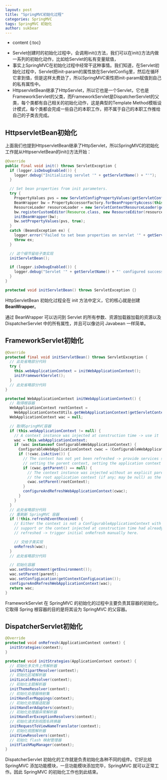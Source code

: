 ```yaml
---
layout: post
title: "SpringMVC初始化过程"
categories: SpringMVC
tags: SpringMVC 初始化
author: sukbear
---
```


* content
{:toc}

- Servlet创建时的初始化过程中，会调用init()方法，我们可以在init()方法内做一系列的初始化动作，比如给Servlet的私有变量赋值，
- 事实上SpringMVC在初始化过程中经常干这种事情。我们知道，在Servlet初始化过程中，Servlet把init-param的属性放在ServletConfig里，然后在循环它拿到值，但是这样太费劲了，所以SpringMVC索性把init-param赋值到自己的私有属性中。
- HttpservletBean继承了HttpServlet，所以它也是一个Servlet，它也是FrameworkServlet的父类，而FrameworkServlet是DispatcherServlet的父类，每个类都有自己相关的初始化动作，这是典型的Template Method模板设计模式，每个类都会完成一些自己的本职工作，把不属于自己的本职工作推给自己的子类去完成。





## HttpservletBean初始化

上面我们也提到HttpservletBean继承了HttpServlet，所以SpringMVC的初始化工作就从HttpservletBean的init()方法开始：

```java
@Override
public final void init() throws ServletException {
  if (logger.isDebugEnabled()) {
    logger.debug("Initializing servlet '" + getServletName() + "'");
  }

  // Set bean properties from init parameters.
  try {
    PropertyValues pvs = new ServletConfigPropertyValues(getServletConfig(), this.requiredProperties);
    BeanWrapper bw = PropertyAccessorFactory.forBeanPropertyAccess(this);
    ResourceLoader resourceLoader = new ServletContextResourceLoader(getServletContext());
    bw.registerCustomEditor(Resource.class, new ResourceEditor(resourceLoader, getEnvironment()));
    initBeanWrapper(bw);
    bw.setPropertyValues(pvs, true);
  }
  catch (BeansException ex) {
    logger.error("Failed to set bean properties on servlet '" + getServletName() + "'", ex);
    throw ex;
  }

  // 这个细节留给子类实现
  initServletBean();

  if (logger.isDebugEnabled()) {
    logger.debug("Servlet '" + getServletName() + "' configured successfully");
  }
}
```

```java
protected void initServletBean() throws ServletException {}
```

HttpServletBean 初始化过程全在 init 方法中定义，它的核心就是创建 **BeanWrapper**。

通过 BeanWrapper 可以访问到 Servlet 的所有参数、资源加载器加载的资源以及 DispatcherServlet 中的所有属性，并且可以像访问 Javabean 一样简单。

## FrameworkServlet初始化

```java
@Override
protected final void initServletBean() throws ServletException {
  // 此处省略部分代码
  try {
    this.webApplicationContext = initWebApplicationContext();
    initFrameworkServlet();
  }
  // 此处省略部分代码
}
```

```java
protected WebApplicationContext initWebApplicationContext() {
  // 取得根容器
  WebApplicationContext rootContext =
    WebApplicationContextUtils.getWebApplicationContext(getServletContext());
  WebApplicationContext wac = null;

  // 取得SpringMVC容器
  if (this.webApplicationContext != null) {
    // A context instance was injected at construction time -> use it
    wac = this.webApplicationContext;
    if (wac instanceof ConfigurableWebApplicationContext) {
      ConfigurableWebApplicationContext cwac = (ConfigurableWebApplicationContext) wac;
      if (!cwac.isActive()) {
        // The context has not yet been refreshed -> provide services such as
        // setting the parent context, setting the application context id, etc
        if (cwac.getParent() == null) {
          // The context instance was injected without an explicit parent -> set
          // the root application context (if any; may be null) as the parent
          cwac.setParent(rootContext);
        }
        configureAndRefreshWebApplicationContext(cwac);
      }
    }
  }
  // 此处省略部分代码
  // 重刷新 SpringMVC 容器
  if (!this.refreshEventReceived) {
    // Either the context is not a ConfigurableApplicationContext with refresh
    // support or the context injected at construction time had already been
    // refreshed -> trigger initial onRefresh manually here.

    // 交给子类实现
    onRefresh(wac);
  }
  // 此处省略部分代码

  // 初始化容器
  wac.setEnvironment(getEnvironment());
  wac.setParent(parent);
  wac.setConfigLocation(getContextConfigLocation());
  configureAndRefreshWebApplicationContext(wac);
  return wac;
}
```

FrameworkServlet 在 SpringMVC 的初始化的过程中主要负责其容器的初始化。它取得 Spring 根容器的目的是将其设为 SpringMVC 的父容器。

## DispatcherServlet初始化

```java
@Override
protected void onRefresh(ApplicationContext context) {
  initStrategies(context);
}
```

```java
protected void initStrategies(ApplicationContext context) {
  // 初始化多文件上传解析器
  initMultipartResolver(context);
  // 初始化区域解析器
  initLocaleResolver(context);
  // 初始化主题解析器
  initThemeResolver(context);
  // 初始化处理器映射集
  initHandlerMappings(context);
  // 初始化处理器适配器
  initHandlerAdapters(context);
  // 初始化处理器异常解析器
  initHandlerExceptionResolvers(context);
  // 初始化请求到视图名转换器
  initRequestToViewNameTranslator(context);
  // 初始化视图解析器
  initViewResolvers(context);
  // 初始化 flash 映射管理器
  initFlashMapManager(context);
}
```

DispatcherServlet 初始化的工作就是负责初始化各种不同的组件。它好比给 SpringMVC 添加功能模块，一旦功能模块添加完毕，SpringMVC 就可以正常工作。因此 SpringMVC 的初始化工作也到此结束。
